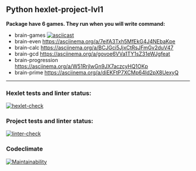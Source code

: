 ## Python hexlet-project-lvl1 


**Package have 6 games. They run when you will write command:**
- brain-games  [![asciicast](https://asciinema.org/a/14.png)](https://asciinema.org/a/56p4xi5W64VsAUaivrxuFY0AY)
- brain-even  https://asciinema.org/a/7eifA3Txh5MfEkG4J4NEbaKpe      
- brain-calc  https://asciinema.org/a/BCJGci5JjxCtRsJFmGv2duV47     
- brain-gcd   https://asciinema.org/a/govoe6VVa1TY1sZ31eWJgfeat    
- brain-progression  https://asciinema.org/a/W51RrjlwGn9JX7aczcyHQ1OKp
- brain-prime  https://asciinema.org/a/diEKFtP7XCMp64Id2pX8UexyQ


___

### Hexlet tests and linter status:
[![hexlet-check](https://github.com/ZipZipper/python-project-lvl1/actions/workflows/hexlet-check.yml/badge.svg)](https://github.com/ZipZipper/python-project-lvl1/actions/workflows/hexlet-check.yml)

### Project tests and linter status:
[![linter-check](https://github.com/ZipZipper/python-project-lvl1/actions/workflows/brain-games.yml/badge.svg)](https://github.com/ZipZipper/python-project-lvl1/actions/workflows/brain-games.yml)

### Codeclimate
[![Maintainability](https://api.codeclimate.com/v1/badges/5a7443afee9feedfdc9a/maintainability)](https://codeclimate.com/github/ZipZipper/python-project-lvl1/maintainability)

